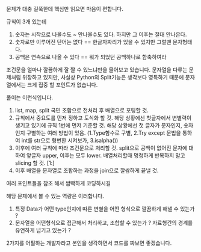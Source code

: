 문제가 대충 길쭉한데 핵심만 읽으면 마음이 편합니다.

규칙이 3개 있는데

1. 숫자는 시작으로 나올수도 ~ 안나올수도 있다. 하지만 그 이후는 절대 안나온다.
2. 숫자로만 이루어진 단어는 없다 == 한글자짜리가 있을 수 있지만 그럴땐 문자형태다.
3. 공백은 연속으로 나올 수 있다 == 뭐가 되었던 공백하나로 함축하여라 

조건문을 얼마나 깔끔하게 잘 짤 수 있느냐만을 물어보고 있습니다. 
문자열을 다루는 문제처럼 위장하고 있지만, 사실상 Python의 Split기능은
생각보다 영특하기 때문에 문자열에서는 크게 집중 할 포인트가 없습니다.

풀이는 이런식입니다.

1. list, map, split 국민 조합으로 전처리 후 배열으로 포팅할 것.
2. 규칙에서 중요도를 먼저 정하고 도식화 할 것. 해당 상황에선 첫글자에서 변별력이
   생기고 있기에 규칙 1번에 먼저 기준할 것. 해당 상황에선 첫 글자가 문자인지, 숫자인지 구별하는
   여러 방법이 있음. (1.Type함수로 구별, 2.Try except 문법을 통하여 int를 str으로 형변환 시켜보가, 3.isalpha())
3. 이후에 여러 규칙에 따라 조건문으로 처리할 것. split으로 공백이 없어진 문자에 대하여 앞글자 upper, 이후는 모두 lower.
   배열처리할때 멍청하게 반복하지 말고 slicing 할 것. [1:]
4. 이후 배열을 문자열로 조합하는 과정을 join으로 깔쌈하게 끝낼 것.

여러 포인트들을 참조 해서 쌈빡하게 코딩하시길

해당 문제에서 볼 수 있는 역량은 이러합니다. 
1. 특정 Data가 어떤 type인지에 따른 변별을 어떤 형식으로 깔끔하게 해낼 수 있는가 ?
2. 문자열을 어떤형식으로 접근해서 처리하고, 조합할 수 있는가 ? 자료형간의 경계를 유연하게 넘기고 있는가 ?

2가지를 어필하는 개발자라고 본인을 생각하면서 코드를 짜보면 좋겠습니다.
